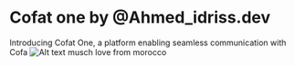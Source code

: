 
# Cofat one by @Ahmed_idriss.dev 

Introducing Cofat One, a platform enabling seamless communication with Cofa
![Alt text](https://media-hosting.imagekit.io//c1cc43a4de074748/MacBook%20Pro%2014_%20-%201.png?Expires=1835197671&Key-Pair-Id=K2ZIVPTIP2VGHC&Signature=NpZeEdftN80kgWRtYJOaejGfIWArnNSrJwnvDB7aIQ9T9di8HahLkbrk8eggboWiXjkpZWe~~pPx6Q69GjXOnQ0P5nFJNF-HSJDEBYB9SyBJ9TuOm6~m5jyAbNt8r-EhIarBY6AULq1ohML57nNbQjF-HV1p2odafxnpkboCjw18AAc6gRzTx1b0dIq~bLrsIRvWoWV4gUo2gku-7eGbhHG1AEYXbgsJNlMvcO9Kw4Okn2wHYMPf6VSrd7h26czCnHUI-XCrbXV6BQIU8AiF2SY3fIHZ1dQd0BY1R86ik8SL2EQy3ABVlQlEjB-RAWDbHYslBKkHx4HsqO-KhO0Q2g__)
musch love from morocco
